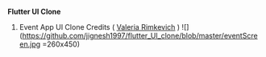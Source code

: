 **Flutter UI Clone**
1) Event App UI Clone  Credits ( [Valeria Rimkevich](https://dribbble.com/shots/9191571-Events-app?utm_source=Clipboard_Shot&utm_campaign=pilot_robot&utm_content=Events%20app&utm_medium=Social_Share) )
![](https://github.com/jignesh1997/flutter_UI_clone/blob/master/eventScreen.jpg  =260x450)